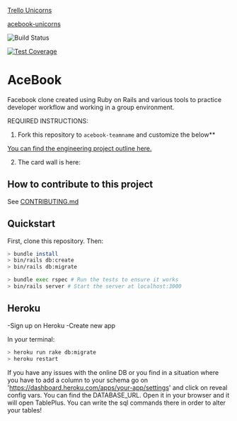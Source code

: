 [Trello Unicorns](https://trello.com/b/iUkteEhD/acebook-unicorns)

[acebook-unicorns](https://acebook-unicorns.herokuapp.com/)

![Build Status](https://travis-ci.com/lucafrancesc/acebook-unicorns.svg?branch=master)

[![Test Coverage](https://api.codeclimate.com/v1/badges/9260433c796a0dcfa5d7/test_coverage)](https://codeclimate.com/github/lucafrancesc/acebook-unicorns/test_coverage)

# AceBook
Facebook clone created using Ruby on Rails and various tools to practice developer workflow and working in a group environment.

REQUIRED INSTRUCTIONS:

1. Fork this repository to `acebook-teamname` and customize
the below**

[You can find the engineering project outline here.](https://github.com/makersacademy/course/tree/master/engineering_projects/rails)

2. The card wall is here: <please update>

## How to contribute to this project
See [CONTRIBUTING.md](CONTRIBUTING.md)

## Quickstart

First, clone this repository. Then:

```bash
> bundle install
> bin/rails db:create
> bin/rails db:migrate

> bundle exec rspec # Run the tests to ensure it works
> bin/rails server # Start the server at localhost:3000
```

## Heroku

-Sign up on Heroku
-Create new app

In your terminal:
```bash
> heroku run rake db:migrate
> heroku restart
```
If you have any issues with the online DB or you find in a situation where you have to add a column to your schema
go on 'https://dashboard.heroku.com/apps/your-app/settings' and click on reveal config vars.
You can find the DATABASE_URL. Open it in your browser and it will open TablePlus.
You can write the sql commands there in order to alter your tables!
